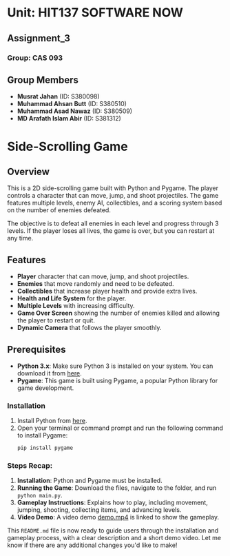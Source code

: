 #  Unit: HIT137 SOFTWARE NOW

## Assignment_3

### Group: CAS 093

## Group Members

- **Musrat Jahan** (ID: S380098)
- **Muhammad Ahsan Butt** (ID: S380510)
- **Muhammad Asad Nawaz** (ID: S380509)
- **MD Arafath Islam Abir** (ID: S381312)


# Side-Scrolling Game

## Overview
This is a 2D side-scrolling game built with Python and Pygame. The player controls a character that can move, jump, and shoot projectiles. The game features multiple levels, enemy AI, collectibles, and a scoring system based on the number of enemies defeated.

The objective is to defeat all enemies in each level and progress through 3 levels. If the player loses all lives, the game is over, but you can restart at any time.

## Features
- **Player** character that can move, jump, and shoot projectiles.
- **Enemies** that move randomly and need to be defeated.
- **Collectibles** that increase player health and provide extra lives.
- **Health and Life System** for the player.
- **Multiple Levels** with increasing difficulty.
- **Game Over Screen** showing the number of enemies killed and allowing the player to restart or quit.
- **Dynamic Camera** that follows the player smoothly.
  
## Prerequisites
- **Python 3.x**: Make sure Python 3 is installed on your system. You can download it from [here](https://www.python.org/downloads/).
- **Pygame**: This game is built using Pygame, a popular Python library for game development.

### Installation
1. Install Python from [here](https://www.python.org/downloads/).
2. Open your terminal or command prompt and run the following command to install Pygame:
   ```bash
   pip install pygame
   

### Steps Recap:
1. **Installation**: Python and Pygame must be installed.
2. **Running the Game**: Download the files, navigate to the folder, and run `python main.py`.
3. **Gameplay Instructions**: Explains how to play, including movement, jumping, shooting, collecting items, and advancing levels.
4. **Video Demo**: A video demo [demo.mp4](`demo.mp4`) is linked to show the gameplay.

This `README.md` file is now ready to guide users through the installation and gameplay process, with a clear description and a short demo video. Let me know if there are any additional changes you'd like to make!



